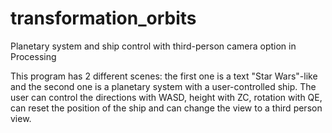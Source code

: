# transformation_orbits
Planetary system and ship control with third-person camera option in Processing

This program has 2 different scenes: the first one is a text "Star Wars"-like and the second one is a planetary system with a user-controlled ship. The user can control the directions with WASD, height with ZC, rotation with QE, can reset the position of the ship and can change the view to a third person view.
